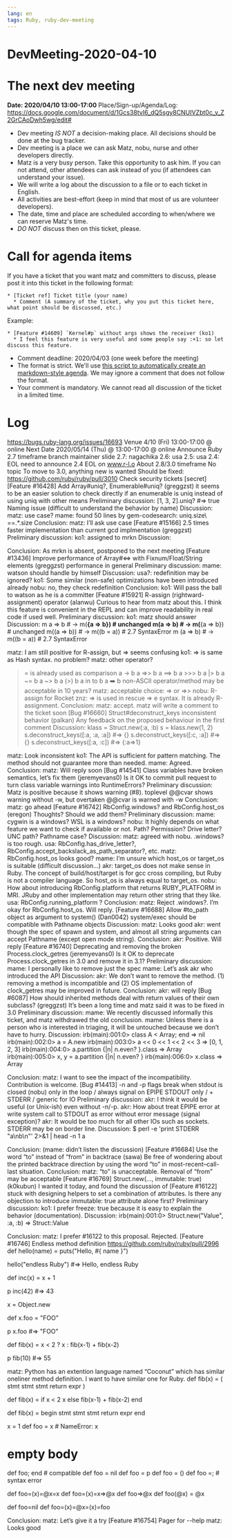 ```yaml
---
lang: en
tags: Ruby, ruby-dev-meeting
---
```


# DevMeeting-2020-04-10

# The next dev meeting

**Date: 2020/04/10 13:00-17:00**
Place/Sign-up/Agenda/Log: https://docs.google.com/document/d/1Gcs38tvI6_dQ5sgy8CNUIVZbt0c_y_Z2GrCAoDwh5wg/edit#

- Dev meeting *IS NOT* a decision-making place. All decisions should be done at the bug tracker.
- Dev meeting is a place we can ask Matz, nobu, nurse and other developers directly.
- Matz is a very busy person. Take this opportunity to ask him. If you can not attend, other attendees can ask instead of you (if attendees can understand your issue).
- We will write a log about the discussion to a file or to each ticket in English.
- All activities are best-effort (keep in mind that most of us are volunteer developers).
- The date, time and place are scheduled according to when/where we can reserve Matz's time.
- *DO NOT* discuss then on this ticket, please.

# Call for agenda items

If you have a ticket that you want matz and committers to discuss, please post it into this ticket in the following format:

```
* [Ticket ref] Ticket title (your name)
  * Comment (A summary of the ticket, why you put this ticket here, what point should be discussed, etc.)
```

Example:

```
* [Feature #14609] `Kernel#p` without args shows the receiver (ko1)
  * I feel this feature is very useful and some people say :+1: so let discuss this feature.
```

- Comment deadline: 2020/04/03 (one week before the meeting)
- The format is strict.  We'll use [this script to automatically create an markdown-style agenda](https://gist.github.com/mame/b0390509ce1491b43610b9ebb665eb86).  We may ignore a comment that does not follow the format.
- Your comment is mandatory.  We cannot read all discussion of the ticket in a limited time.

# Log

https://bugs.ruby-lang.org/issues/16693
Venue
4/10 (Fri) 13:00-17:00 @ online
Next Date
2020/05/14 (Thu) @ 13:00-17:00 @ online
Announce
Ruby 2.7 timeframe
branch maintainer slide
2.7: nagachika
2.6: usa
2.5: usa
2.4: EOL
need to announce 2.4 EOL on www.r-l.o
About 2.8/3.0 timeframe
No topic
To move to 3.0, anything new is wanted
Should be fixed: https://github.com/ruby/ruby/pull/3010
Check security tickets
[secret]
[Feature #16428] Add Array#uniq?, Enumerable#uniq? (greggzst)
it seems to be an easier solution to check directly if an enumerable is uniq instead of using uniq with other means
Preliminary discussion:
[1, 3, 2].uniq? #=> true
Naming issue (difficult to understand the behavior by name)
Discussion:
matz: use case?
mame: found 50 lines by gem-codesearch: uniq.size\ ==.*.size
Conclusion:
matz: I’ll ask use case
[Feature #15166] 2.5 times faster implementation than current gcd implmentation (greggzst)
Preliminary discussion:
ko1: assigned to mrkn
Discussion:


Conclusion:
As mrkn is absent, postponed to the next meeting
[Feature #13436] Improve performance of Array#<=> with Fixnum/Float/String elements (greggzst)
performance in general
Preliminary discussion:
mame: watson should handle by himself
Discussion:
usa?: redefinition may be ignored?
ko1: Some similar (non-safe) optimizations have been introduced already
nobu: no, they check redefinition
Conclusion:
ko1: Will pass the ball to watson as he is a committer
[Feature #15921] R-assign (rightward-assignment) operator (alanwu)
Curious to hear from matz about this. I think this feature is convenient in the REPL and can improve readability in real code if used well.
Preliminary discussion:
ko1: matz should answer
Discussion:
m a => b  # -> m(**{a => b}) # unchanged
m(a => b) # -> m(**{a => b}) # unchanged
m((a => b)) # -> m((b = a))  # 2.7 SyntaxError
m (a => b)  # -> m((b = a))  # 2.7 SyntaxError


matz: I am still positive for R-assign, but => seems confusing
ko1: => is same as Hash syntax. no problem?
matz: other operator?
>= is already used as comparison
a → b
a =>> b
a ==> b
a >>> b
a |> b
a ~= b
a ~> b
a (>) b
a in to b
a :arrow_right: b
non-ASCII operator/method may be acceptable in 10 years?
matz: acceptable choice: => or =>>
nobu: R-assign for Rocket
znz: => is used in rescue => e syntax. It is already R-assignment.
Conclusion:
matz: accept. matz will write a comment to the ticket soon
[Bug #16660] Struct#deconstruct_keys inconsistent behavior (palkan)
Any feedback on the proposed behaviour in the first comment
Discussion:
klass = Struct.new(:a, :b)
s = klass.new(1, 2)
s.deconstruct_keys([:a, :a, :a]) #=> {}
s.deconstruct_keys([:c, :a]) #=> {}
s.deconstruct_keys([:a, :c]) #=> {:a=>1}


matz: Look inconsistent
ko1: The API is sufficient for pattern matching. The method should not guarantee more than needed.
mame: Agreed.
Conclusion:
matz: Will reply soon
[Bug #14541] Class variables have broken semantics, let’s fix them (jeremyevans0)
Is it OK to commit pull request to turn class variable warnings into RuntimeErrors?
Preliminary discussion:
Matz is positive because it shows warning (#8).
toplevel @@cvar shows warning without -w, but overtaken @@cvar is warned with -w
Conclusion:
matz: go ahead
[Feature #16742] RbConfig.windows? and RbConfig.host_os (eregon)
Thoughts? Should we add them?
Preliminary discussion:
mame: cygwin is a windows? WSL is a windows?
nobu: It highly depends on what feature we want to check if available or not. Path? Permission? Drive letter? UNC path? Pathname case?
Discussion:
matz: agreed with nobu. .windows? is too rough.
usa: RbConfig.has_drive_letter?, RbConfig.accept_backslack_as_path_separator?, etc.
matz: RbConfig.host_os looks good?
mame: I’m unsure which host_os or target_os is suitable
(difficult discussion…)
akr: target_os does not make sense in Ruby. The concept of build/host/target is for gcc cross compiling, but Ruby is not a compiler language. So host_os is always equal to target_os.
nobu: How about introducing RbConfig.platform that returns RUBY_PLATFORM in MRI. JRuby and other implementation may return other string that they like.
usa: RbConfig.running_platform ?
Conclusion:
matz: Reject .windows?. I’m okay for RbConfig.host_os. Will reply.
[Feature #16688] Allow #to_path object as argument to system() (Dan0042)
system/exec should be compatible with Pathname objects
Discussion:
matz: Looks good
akr: went though the spec of spawn and system, and almost all string arguments can accept Pathname (except open mode string).
Conclusion:
akr: Positive. Will reply
[Feature #16740] Deprecating and removing the broken Process.clock_getres (jeremyevans0)
Is it OK to deprecate Process.clock_getres in 3.0 and remove it in 3.1?
Preliminary discussion:
mame: I personally like to remove just the spec
mame: Let’s ask akr who introduced the API
Discussion:
akr: We don’t want to remove the method. (1) removing a method is incompatible and (2) OS implementation of clock_getres may be improved in future.
Conclusion:
akr: will reply
[Bug #6087] How should inherited methods deal with return values of their own subclass? (greggzst)
It’s been a long time and matz said it was to be fixed in 3.0
Preliminary discussion:
mame: We recently discussed informally this ticket, and matz withdrawed the old conclusion.
mame: Unless there is a person who is interested in triaging, it will be untouched because we don’t have to hurry.
Discussion:
irb(main):001:0> class A < Array; end
=> nil
irb(main):002:0> a = A.new
irb(main):003:0> a << 0 << 1 << 2 << 3
=> [0, 1, 2, 3]
irb(main):004:0> a.partition {|n| n.even? }.class
=> Array
irb(main):005:0> x, y = a.partition {|n| n.even? }
irb(main):006:0> x.class
=> Array


Conclusion:
matz: I want to see the impact of the incompatibility. Contribution is welcome.
[Bug #14413] -n and -p flags break when stdout is closed (nobu)
only in the loop / always signal on EPIPE
STDOUT only / + STDERR / generic for IO
Preliminary discussion:
akr: I think it would be useful (or Unix-ish) even without -n/-p.
akr: How about treat EPIPE error at write system call to STDOUT as error without error message (signal exception)?
akr: It would be too much for all other IOs such as sockets. STDERR may be on border line.
Discussion:
$ perl -e 'print STDERR "a\nb\n"' 2>&1 |  head -n 1
a


Conclusion:
(mame: didn’t listen the discussion)
[Feature #16684] Use the word “to” instead of “from” in backtrace (sawa)
Be free of wondering about the printed backtrace direction by using the word “to” in most-recent–call-last situation.
Conclusion:
matz: “to” is unacceptable. Removal of “from” may be acceptable
[Feature #16769] Struct.new(…, immutable: true) (k0kubun)
I wanted it today, and found the discussion of [Feature #16122] stuck with designing helpers to set a combination of attributes. Is there any objection to introduce immutable: true attribute alone first?
Preliminary discussion:
ko1: I prefer freeze: true because it is easy to explain the behavior (documentation).
Discussion:
irb(main):001:0> Struct.new("Value", :a, :b)
=> Struct::Value


Conclusion:
matz: I prefer #16122 to this proposal. Rejected.
[Feature #16746] Endless method definition
https://github.com/ruby/ruby/pull/2996
def hello(name) =
  puts("Hello, #{ name }")


hello("endless Ruby") #=> Hello, endless Ruby


def inc(x) = x + 1


p inc(42) #=> 43


x = Object.new


def x.foo = "FOO"


p x.foo #=> "FOO"


def fib(x) =
  x < 2 ? x : fib(x-1) + fib(x-2)


p fib(10) #=> 55


matz: Python has an extention language named “Coconut” which has similar oneliner method definition. I want to have similar one for Ruby.
def fib(x) = (
  stmt
  stmt
  stmt
  return expr
)


def fib(x) =
  if x < 2
    x
  else
    fib(x-1) + fib(x-2)
  end


def fib(x) = begin
  stmt
  stmt
  stmt
  return expr
end


x = 1
def foo = x # NameError: x


# empty body
def foo; end # compatible
def foo = nil
def foo = p
def foo = ()
def foo =; # syntax error


def foo=(x)=@x=x
def foo=(x)=x=>@x
def foo=>@x
def foo(@x) = @x


def foo=nil
def foo=(x)=@x=(x)=foo


Conclusion:
matz: Let’s give it a try
[Feature #16754] Pager for --help
matz: Looks good
